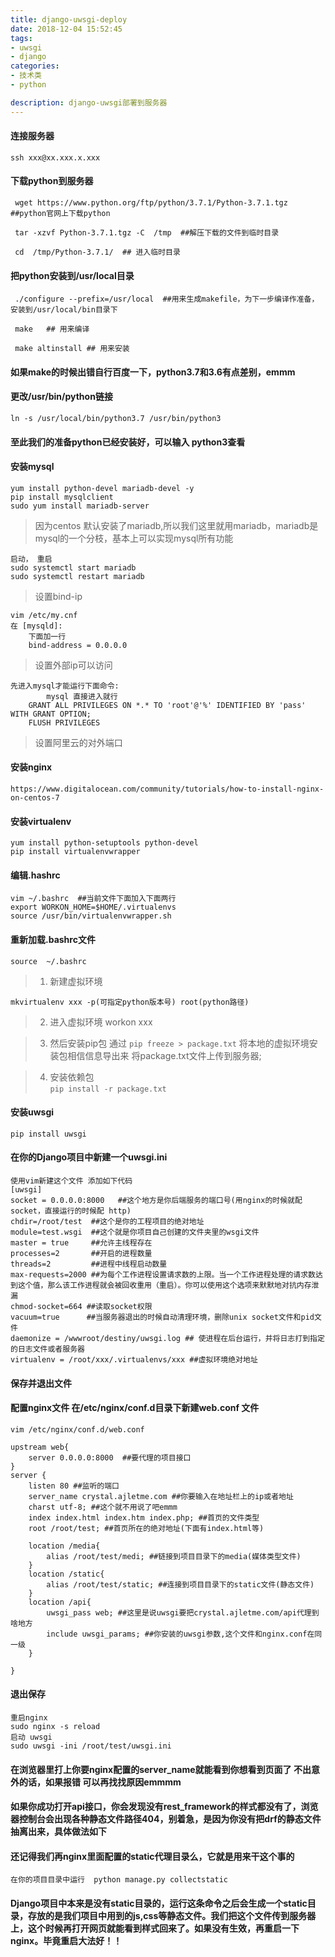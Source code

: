 ```yaml
---
title: django-uwsgi-deploy
date: 2018-12-04 15:52:45
tags: 
- uwsgi
- django
categories:
- 技术类
- python

description: django-uwsgi部署到服务器
---
```


#### 连接服务器
```
ssh xxx@xx.xxx.x.xxx
```
#### 下载python到服务器
```
 wget https://www.python.org/ftp/python/3.7.1/Python-3.7.1.tgz  ##python官网上下载python
 
 tar -xzvf Python-3.7.1.tgz -C  /tmp  ##解压下载的文件到临时目录
 
 cd  /tmp/Python-3.7.1/  ## 进入临时目录
```
#### 把python安装到/usr/local目录
```
 ./configure --prefix=/usr/local  ##用来生成makefile，为下一步编译作准备，安装到/usr/local/bin目录下

 make   ## 用来编译

 make altinstall ## 用来安装
```
#### 如果make的时候出错自行百度一下，python3.7和3.6有点差别，emmm

#### 更改/usr/bin/python链接
```
ln -s /usr/local/bin/python3.7 /usr/bin/python3
```

#### 至此我们的准备python已经安装好，可以输入 python3查看

#### 安装mysql 
    yum install python-devel mariadb-devel -y
    pip install mysqlclient
    sudo yum install mariadb-server
> 因为centos 默认安装了mariadb,所以我们这里就用mariadb，mariadb是mysql的一个分枝，基本上可以实现mysql所有功能
    
    启动， 重启
    sudo systemctl start mariadb
    sudo systemctl restart mariadb
> 设置bind-ip

    vim /etc/my.cnf
    在 [mysqld]:
        下面加一行
        bind-address = 0.0.0.0
> 设置外部ip可以访问

    先进入mysql才能运行下面命令:
            mysql 直接进入就行
        GRANT ALL PRIVILEGES ON *.* TO 'root'@'%' IDENTIFIED BY 'pass' WITH GRANT OPTION;    
        FLUSH PRIVILEGES
> 设置阿里云的对外端口

        
#### 安装nginx
```
https://www.digitalocean.com/community/tutorials/how-to-install-nginx-on-centos-7
```
#### 安装virtualenv
```
yum install python-setuptools python-devel
pip install virtualenvwrapper
```
#### 编辑.hashrc 
```
vim ~/.bashrc  ##当前文件下面加入下面两行
export WORKON_HOME=$HOME/.virtualenvs
source /usr/bin/virtualenvwrapper.sh
```
#### 重新加载.bashrc文件
```
source  ~/.bashrc
```
> 1. 新建虚拟环境

    mkvirtualenv xxx -p(可指定python版本号) root(python路径) 

> 2. 进入虚拟环境 
workon xxx

> 3. 然后安装pip包
    通过 `pip freeze > package.txt` 将本地的虚拟环境安装包相信信息导出来
    将package.txt文件上传到服务器;

> 4. 安装依赖包    
    `pip install -r package.txt`
    

#### 安装uwsgi
```
pip install uwsgi
```

#### 在你的Django项目中新建一个uwsgi.ini
```
使用vim新建这个文件 添加如下代码
[uwsgi]
socket = 0.0.0.0:8000   ##这个地方是你后端服务的端口号(用nginx的时候就配socket，直接运行的时候配 http)
chdir=/root/test  ##这个是你的工程项目的绝对地址
module=test.wsgi  ##这个就是你项目自己创建的文件夹里的wsgi文件
master = true     ##允许主线程存在    
processes=2       ##开启的进程数量
threads=2         ##进程中线程启动数量
max-requests=2000 ##为每个工作进程设置请求数的上限。当一个工作进程处理的请求数达到这个值，那么该工作进程就会被回收重用（重启）。你可以使用这个选项来默默地对抗内存泄漏
chmod-socket=664 ##读取socket权限
vacuum=true      ##当服务器退出的时候自动清理环境，删除unix socket文件和pid文件
daemonize = /wwwroot/destiny/uwsgi.log ## 使进程在后台运行，并将日志打到指定的日志文件或者服务器
virtualenv = /root/xxx/.virtualenvs/xxx ##虚拟环境绝对地址
```
#### 保存并退出文件

#### 配置nginx文件 在/etc/nginx/conf.d目录下新建web.conf 文件
```
vim /etc/nginx/conf.d/web.conf

upstream web{
    server 0.0.0.0:8000  ##要代理的项目接口
}
server {
    listen 80 ##监听的端口
    server_name crystal.ajletme.com ##你要输入在地址栏上的ip或者地址
    charst utf-8; ##这个就不用说了吧emmm
    index index.html index.htm index.php; ##首页的文件类型
    root /root/test; ##首页所在的绝对地址(下面有index.html等)
    
    location /media{
        alias /root/test/medi; ##链接到项目目录下的media(媒体类型文件)
    }
    location /static{
        alias /root/test/static; ##连接到项目目录下的static文件(静态文件)
    }
    location /api{
        uwsgi_pass web; ##这里是说uwsgi要把crystal.ajletme.com/api代理到啥地方
        include uwsgi_params; ##你安装的uwsgi参数,这个文件和nginx.conf在同一级
    }
    
}
```
#### 退出保存
 
```
重启nginx
sudo nginx -s reload
启动 uwsgi
sudo uwsgi -ini /root/test/uwsgi.ini
```

#### 在浏览器里打上你要nginx配置的server_name就能看到你想看到页面了 不出意外的话，如果报错 可以再找找原因emmmm

#### 如果你成功打开api接口，你会发现没有rest_framework的样式都没有了，浏览器控制台会出现各种静态文件路径404，别着急，是因为你没有把drf的静态文件抽离出来，具体做法如下
#### 还记得我们再nginx里面配置的static代理目录么，它就是用来干这个事的
```
在你的项目目录中运行  python manage.py collectstatic 
```
#### Django项目中本来是没有static目录的，运行这条命令之后会生成一个static目录，存放的是我们项目中用到的js,css等静态文件。我们把这个文件传到服务器上，这个时候再打开网页就能看到样式回来了。如果没有生效，再重启一下nginx。毕竟重启大法好！！